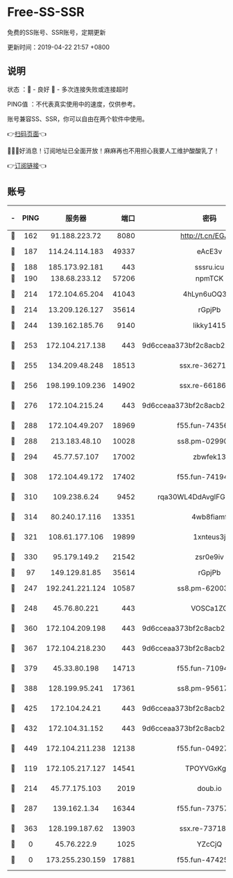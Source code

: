 # Free-SS-SSR

免费的SS账号、SSR账号，定期更新

更新时间：2019-04-22 21:57 +0800

## 说明

状态     ：🙂 - 良好 🙁 - 多次连接失败或连接超时

PING值   ：不代表真实使用中的速度，仅供参考。

账号兼容SS、SSR，你可以自由在两个软件中使用。

👉[扫码页面](https://liesauer.github.io/Free-SS-SSR/)👈

🎉🎉🎉好消息！订阅地址已全面开放！麻麻再也不用担心我要人工维护酸酸乳了！

👉[订阅链接](https://www.liesauer.net/yogurt/subscribe?ACCESS_TOKEN=DAYxR3mMaZAsaqUb)👈

## 账号

|-|PING|服务器|端口|密码|加密方式|区域|
|:----:|:----:|:-----:|-----:|:----:|:----:|:----:|
|🙂|162|91.188.223.72|8080|http://t.cn/EGJIyrl|rc4-md5|RU|
|🙂|187|114.24.114.183|49337|eAcE3v|chacha20-ietf|TW|
|🙂|188|185.173.92.181|443|sssru.icu|rc4-md5|RU|
|🙂|190|138.68.233.12|57206|npmTCK|rc4-md5|US|
|🙂|214|172.104.65.204|41043|4hLyn6uOQ3hU|aes-256-cfb|JP|
|🙂|214|13.209.126.127|35614|rGpjPb|rc4-md5|KR|
|🙂|244|139.162.185.76|9140|likky1415|aes-256-cfb|DE|
|🙂|253|172.104.217.138|443|9d6cceaa373bf2c8acb22e60b6a58be6|aes-256-cfb|US|
|🙂|255|134.209.48.248|18513|ssx.re-36271687|aes-256-cfb|US|
|🙂|256|198.199.109.236|14902|ssx.re-66186619|aes-256-cfb|US|
|🙂|276|172.104.215.24|443|9d6cceaa373bf2c8acb22e60b6a58be6|aes-256-cfb|US|
|🙂|288|172.104.49.207|18969|f55.fun-74356248|aes-256-cfb|SG|
|🙂|288|213.183.48.10|10028|ss8.pm-02990736|rc4-md5|RU|
|🙂|294|45.77.57.107|17002|zbwfek13|aes-256-cfb|GB|
|🙂|308|172.104.49.172|17402|f55.fun-74194909|aes-256-cfb|SG|
|🙂|310|109.238.6.24|9452|rqa30WL4DdAvgIFG6Fs3znzTa|aes-256-cfb|FR|
|🙂|314|80.240.17.116|13351|4wb8fiamf|aes-256-cfb|DE|
|🙂|321|108.61.177.106|19899|1xnteus3j|aes-256-cfb|FR|
|🙂|330|95.179.149.2|21542|zsr0e9iv|aes-256-cfb|NL|
|🙂|97|149.129.81.85|35614|rGpjPb|rc4-md5|HK|
|🙂|247|192.241.221.124|10587|ss8.pm-62003540|aes-256-cfb|US|
|🙂|248|45.76.80.221|443|VOSCa1ZG|aes-256-cfb|DE|
|🙂|360|172.104.209.198|443|9d6cceaa373bf2c8acb22e60b6a58be6|aes-256-cfb|US|
|🙂|367|172.104.218.230|443|9d6cceaa373bf2c8acb22e60b6a58be6|aes-256-cfb|US|
|🙂|379|45.33.80.198|14713|f55.fun-71094891|aes-256-cfb|US|
|🙂|388|128.199.95.241|17361|ss8.pm-95617167|aes-256-cfb|SG|
|🙂|425|172.104.24.21|443|9d6cceaa373bf2c8acb22e60b6a58be6|aes-256-cfb|US|
|🙂|432|172.104.31.152|443|9d6cceaa373bf2c8acb22e60b6a58be6|aes-256-cfb|US|
|🙂|449|172.104.211.238|12138|f55.fun-04927475|aes-256-cfb|US|
|🙁|119|172.105.217.127|14541|TPOYVGxKglpi|aes-256-cfb|JP|
|🙁|214|45.77.175.103|2019|doub.io|aes-128-ctr|SG|
|🙁|287|139.162.1.34|16344|f55.fun-73757628|aes-256-cfb|SG|
|🙁|363|128.199.187.62|13903|ssx.re-73718158|aes-256-cfb|SG|
|🙁|0|45.76.222.9|1025|YZcCjQ|rc4-md5|JP|
|🙁|0|173.255.230.159|17881|f55.fun-47425365|aes-256-cfb|US|
